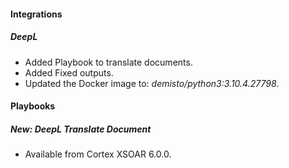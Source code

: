 
#### Integrations
##### DeepL
- Added Playbook to translate documents.
- Added Fixed outputs.
- Updated the Docker image to: *demisto/python3:3.10.4.27798*.

#### Playbooks
##### New: DeepL Translate Document
-  Available from Cortex XSOAR 6.0.0.
